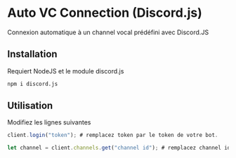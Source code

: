 # Auto VC Connection (Discord.js)

Connexion automatique à un channel vocal prédéfini avec Discord.JS 

## Installation

Requiert NodeJS et le module discord.js
```bash
npm i discord.js
```

## Utilisation

Modifiez les lignes suivantes
```javascript
client.login("token"); # remplacez token par le token de votre bot.

let channel = client.channels.get("channel id"); # remplacez channel id par l'ID du channel souhaité.
```


